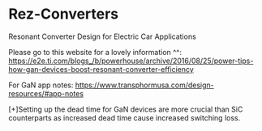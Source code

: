 # Rez-Converters
Resonant Converter Design for Electric Car Applications

Please go to this website for a lovely information ^^:
https://e2e.ti.com/blogs_/b/powerhouse/archive/2016/08/25/power-tips-how-gan-devices-boost-resonant-converter-efficiency

For GaN app notes:
https://www.transphormusa.com/design-resources/#app-notes

[+]Setting up the dead time for GaN devices are more crucial than SiC counterparts as increased dead time cause increased
switching loss.
